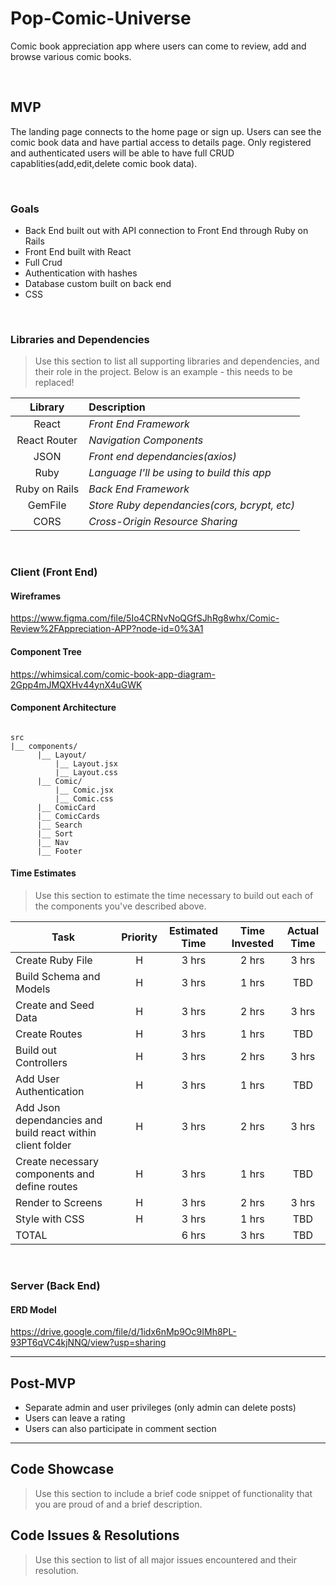 # Pop-Comic-Universe
Comic book appreciation app where users can come to review, add and browse various comic books.


<br>

## MVP
The landing page connects to the home page or sign up. Users can see the comic book data and have partial access to details page. Only registered and authenticated users will be able to have full CRUD capablities(add,edit,delete comic book data).

<br>

### Goals

- Back End built out with API connection to Front End through Ruby on Rails
- Front End built with React
- Full Crud 
- Authentication with hashes
- Database custom built on back end
- CSS

<br>

### Libraries and Dependencies

> Use this section to list all supporting libraries and dependencies, and their role in the project. Below is an example - this needs to be replaced!

|     Library      | Description                                |
| :--------------: | :----------------------------------------- |
|      React        | _Front End Framework_ |
|   React Router    | _Navigation Components_ |
|      JSON         | _Front end dependancies(axios)_ |
|      Ruby         | _Language I'll be using to build this app_ |
|   Ruby on Rails   | _Back End Framework_ |
|     GemFile       | _Store Ruby dependancies(cors, bcrypt, etc)_ |
|       CORS        | _Cross-Origin Resource Sharing_            |

<br>

### Client (Front End)

#### Wireframes


https://www.figma.com/file/5Io4CRNvNoQGfSJhRg8whx/Comic-Review%2FAppreciation-APP?node-id=0%3A1


#### Component Tree

https://whimsical.com/comic-book-app-diagram-2Gpp4mJMQXHv44ynX4uGWK


#### Component Architecture


``` structure

src
|__ components/
      |__ Layout/
          |__ Layout.jsx
          |__ Layout.css
      |__ Comic/
          |__ Comic.jsx
          |__ Comic.css
      |__ ComicCard
      |__ ComicCards
      |__ Search
      |__ Sort
      |__ Nav
      |__ Footer

```

#### Time Estimates

> Use this section to estimate the time necessary to build out each of the components you've described above.

| Task                | Priority | Estimated Time | Time Invested | Actual Time |
| ------------------- | :------: | :------------: | :-----------: | :---------: |
|  Create Ruby File   |    H     |     3 hrs      |     2 hrs     |    3 hrs    |
|  Build Schema and Models  |    H     |     3 hrs      |     1 hrs     |     TBD     |
|  Create and Seed Data   |    H     |     3 hrs      |     2 hrs     |    3 hrs    |
|  Create Routes  |    H     |     3 hrs      |     1 hrs     |     TBD     |
|  Build out Controllers   |    H     |     3 hrs      |     2 hrs     |    3 hrs    |
|  Add User Authentication   |    H     |     3 hrs      |     1 hrs     |     TBD     |
|  Add Json dependancies and build react within client folder  |    H     |     3 hrs      |     2 hrs     |    3 hrs    |
|  Create necessary components and define routes   |    H     |     3 hrs      |     1 hrs     |     TBD     |
|  Render to Screens  |    H     |     3 hrs      |     2 hrs     |    3 hrs    |
|  Style with CSS   |    H     |     3 hrs      |     1 hrs     |     TBD     |
| TOTAL               |          |     6 hrs      |     3 hrs     |     TBD     |


<br>

### Server (Back End)

#### ERD Model

https://drive.google.com/file/d/1idx6nMp9Oc9IMh8PL-93PT6qVC4kjNNQ/view?usp=sharing

***

## Post-MVP

- Separate admin and user privileges (only admin can delete posts)
- Users can leave a rating
- Users can also participate in comment section

***

## Code Showcase

> Use this section to include a brief code snippet of functionality that you are proud of and a brief description.

## Code Issues & Resolutions

> Use this section to list of all major issues encountered and their resolution.
